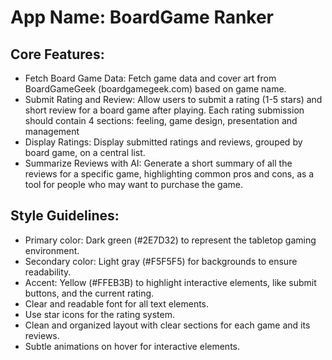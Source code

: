# **App Name**: BoardGame Ranker

## Core Features:

- Fetch Board Game Data: Fetch game data and cover art from BoardGameGeek (boardgamegeek.com) based on game name.
- Submit Rating and Review: Allow users to submit a rating (1-5 stars) and short review for a board game after playing. Each rating submission should contain 4 sections: feeling, game design, presentation and management
- Display Ratings: Display submitted ratings and reviews, grouped by board game, on a central list.
- Summarize Reviews with AI: Generate a short summary of all the reviews for a specific game, highlighting common pros and cons, as a tool for people who may want to purchase the game.

## Style Guidelines:

- Primary color: Dark green (#2E7D32) to represent the tabletop gaming environment.
- Secondary color: Light gray (#F5F5F5) for backgrounds to ensure readability.
- Accent: Yellow (#FFEB3B) to highlight interactive elements, like submit buttons, and the current rating.
- Clear and readable font for all text elements.
- Use star icons for the rating system.
- Clean and organized layout with clear sections for each game and its reviews.
- Subtle animations on hover for interactive elements.